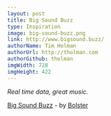 ```yaml
---
layout: post
title: Big Sound Buzz
type: Inspiration
image: big-sound-buzz.png
link: http://www.bigsound.buzz/
authorName: Tim Holman
authorUrl: http://tholman.com
authorGithub: tholman
imgWidth: 728
imgHeight: 422
---
```


_Real time data, great music._

[Big Sound Buzz](http://www.bigsound.buzz/) - by [Bolster](http://blstr.co/)
